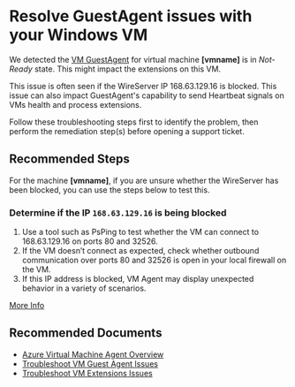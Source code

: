 <properties
  pagetitle="Resolve GuestAgent issues with your Windows VM"
  description=""
  service="microsoft.compute"
  resource="virtualmachines"
  ms.author="mnanda"
  selfhelptype="Generic"
  supporttopicids="32689203"
  productpesids="14749,16080"
  cloudenvironments="public,usnat,ussec,fairfax"
  disableclouds="blackforest,mooncake"
  articleid="e31a8ab2-857a-4d8e-85bf-cb9dc229ecb4"
  ownershipid="Compute_VirtualMachines_Content" />
# Resolve GuestAgent issues with your Windows VM

We detected the [VM GuestAgent](https://docs.microsoft.com/azure/virtual-machines/extensions/agent-windows) for virtual machine **<!--$vmname-->[vmname]<!--/$vmname-->** is in _Not-Ready_ state. This might impact the extensions on this VM.

This issue is often seen if the WireServer IP 168.63.129.16 is blocked. This issue can also impact GuestAgent's capability to send Heartbeat signals on VMs health and process extensions.

Follow these troubleshooting steps first to identify the problem, then perform the remediation step(s) before opening a support ticket.


## **Recommended Steps**

For the machine **<!--$vmname-->[vmname]<!--/$vmname-->**, if you are unsure whether the WireServer has been blocked, you can use the steps below to test this.


### Determine if the IP `168.63.129.16` is being blocked

1. Use a tool such as PsPing to test whether the VM can connect to 168.63.129.16 on ports 80 and 32526.
1. If the VM doesn’t connect as expected, check whether outbound communication over ports 80 and 32526 is open in your local firewall on the VM.
1. If this IP address is blocked, VM Agent may display unexpected behavior in a variety of scenarios.

[More Info](https://docs.microsoft.com/azure/virtual-network/what-is-ip-address-168-63-129-16)

## **Recommended Documents**

* [Azure Virtual Machine Agent Overview](https://docs.microsoft.com/azure/virtual-machines/extensions/agent-windows)
* [Troubleshoot VM Guest Agent Issues](https://docs.microsoft.com/azure/virtual-machines/troubleshooting/windows-azure-guest-agent)
* [Troubleshoot VM Extensions Issues](https://docs.microsoft.com/azure/virtual-machines/extensions/troubleshoot)
